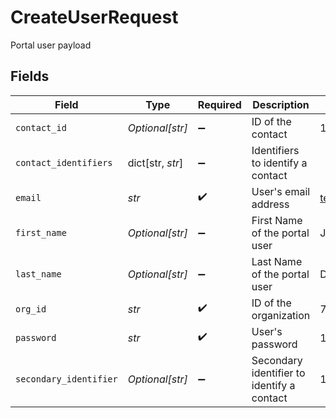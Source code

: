 # CreateUserRequest

Portal user payload


## Fields

| Field                                      | Type                                       | Required                                   | Description                                | Example                                    |
| ------------------------------------------ | ------------------------------------------ | ------------------------------------------ | ------------------------------------------ | ------------------------------------------ |
| `contact_id`                               | *Optional[str]*                            | :heavy_minus_sign:                         | ID of the contact                          | 123456                                     |
| `contact_identifiers`                      | dict[str, *str*]                           | :heavy_minus_sign:                         | Identifiers to identify a contact          |                                            |
| `email`                                    | *str*                                      | :heavy_check_mark:                         | User's email address                       | testemail921@yopmail.com                   |
| `first_name`                               | *Optional[str]*                            | :heavy_minus_sign:                         | First Name of the portal user              | John                                       |
| `last_name`                                | *Optional[str]*                            | :heavy_minus_sign:                         | Last Name of the portal user               | Doe                                        |
| `org_id`                                   | *str*                                      | :heavy_check_mark:                         | ID of the organization                     | 728                                        |
| `password`                                 | *str*                                      | :heavy_check_mark:                         | User's password                            | 124n$aAJs*d41h4                            |
| `secondary_identifier`                     | *Optional[str]*                            | :heavy_minus_sign:                         | Secondary identifier to identify a contact | 123456                                     |